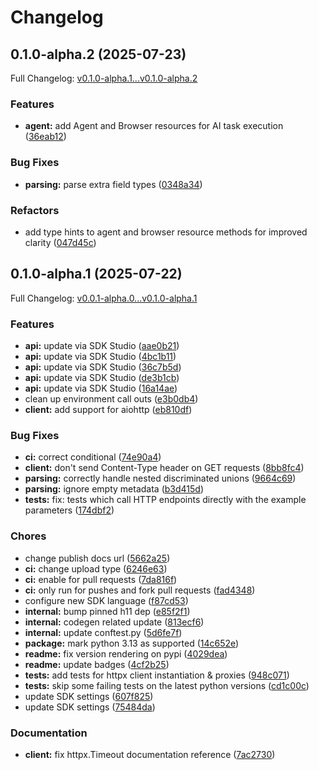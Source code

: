 # Changelog

## 0.1.0-alpha.2 (2025-07-23)

Full Changelog: [v0.1.0-alpha.1...v0.1.0-alpha.2](https://github.com/anchorbrowser/AnchorBrowser-SDK-Python/compare/v0.1.0-alpha.1...v0.1.0-alpha.2)

### Features

* **agent:** add Agent and Browser resources for AI task execution ([36eab12](https://github.com/anchorbrowser/AnchorBrowser-SDK-Python/commit/36eab12a4d3ea747a6f863c3c43cc51a03461ba4))


### Bug Fixes

* **parsing:** parse extra field types ([0348a34](https://github.com/anchorbrowser/AnchorBrowser-SDK-Python/commit/0348a34079f2fc5ecf9ad5d5eaf1fed486d0263c))


### Refactors

* add type hints to agent and browser resource methods for improved clarity ([047d45c](https://github.com/anchorbrowser/AnchorBrowser-SDK-Python/commit/047d45c79efd205353f21b9ec6d9960d332ddc94))

## 0.1.0-alpha.1 (2025-07-22)

Full Changelog: [v0.0.1-alpha.0...v0.1.0-alpha.1](https://github.com/anchorbrowser/AnchorBrowser-SDK-Python/compare/v0.0.1-alpha.0...v0.1.0-alpha.1)

### Features

* **api:** update via SDK Studio ([aae0b21](https://github.com/anchorbrowser/AnchorBrowser-SDK-Python/commit/aae0b2165a6e1d5752caae8f7ccc2a9803fa0e81))
* **api:** update via SDK Studio ([4bc1b11](https://github.com/anchorbrowser/AnchorBrowser-SDK-Python/commit/4bc1b11fe99772232badf8edd0cbc5f42786d5ab))
* **api:** update via SDK Studio ([36c7b5d](https://github.com/anchorbrowser/AnchorBrowser-SDK-Python/commit/36c7b5d7d35c515def4505bed61642a3a2b99bb0))
* **api:** update via SDK Studio ([de3b1cb](https://github.com/anchorbrowser/AnchorBrowser-SDK-Python/commit/de3b1cb78e3089c9d4467ce44cb6bd278defa9dd))
* **api:** update via SDK Studio ([16a14ae](https://github.com/anchorbrowser/AnchorBrowser-SDK-Python/commit/16a14aeece153205879d85d7d65eeb24ba14710d))
* clean up environment call outs ([e3b0db4](https://github.com/anchorbrowser/AnchorBrowser-SDK-Python/commit/e3b0db42d94a9addd13907a9534fbcba1a13bd1a))
* **client:** add support for aiohttp ([eb810df](https://github.com/anchorbrowser/AnchorBrowser-SDK-Python/commit/eb810df52b8d0edfdc4d74949f12a3719465958e))


### Bug Fixes

* **ci:** correct conditional ([74e90a4](https://github.com/anchorbrowser/AnchorBrowser-SDK-Python/commit/74e90a4749ce0c8966e5b5f2a6b2120741031601))
* **client:** don't send Content-Type header on GET requests ([8bb8fc4](https://github.com/anchorbrowser/AnchorBrowser-SDK-Python/commit/8bb8fc43c4f49b519d431826b23325c1b7f841c3))
* **parsing:** correctly handle nested discriminated unions ([9664c69](https://github.com/anchorbrowser/AnchorBrowser-SDK-Python/commit/9664c696f73468a579ec87a7faaeeef9c6ede277))
* **parsing:** ignore empty metadata ([b3d415d](https://github.com/anchorbrowser/AnchorBrowser-SDK-Python/commit/b3d415d8f3f05794e646968b21f3ad28f4652001))
* **tests:** fix: tests which call HTTP endpoints directly with the example parameters ([174dbf2](https://github.com/anchorbrowser/AnchorBrowser-SDK-Python/commit/174dbf26c1ffa0a33390a359bfc00d1c1dc2b4f2))


### Chores

* change publish docs url ([5662a25](https://github.com/anchorbrowser/AnchorBrowser-SDK-Python/commit/5662a2553ef5c8646d818cea97f95bf4a3f03f24))
* **ci:** change upload type ([6246e63](https://github.com/anchorbrowser/AnchorBrowser-SDK-Python/commit/6246e63a1735788dc76d302b093a42c063bc94ee))
* **ci:** enable for pull requests ([7da816f](https://github.com/anchorbrowser/AnchorBrowser-SDK-Python/commit/7da816f307b68431eb5ceeb1aad2bd37bda04acf))
* **ci:** only run for pushes and fork pull requests ([fad4348](https://github.com/anchorbrowser/AnchorBrowser-SDK-Python/commit/fad4348ddbe022b93b8379064d91a4fdbcadb528))
* configure new SDK language ([f87cd53](https://github.com/anchorbrowser/AnchorBrowser-SDK-Python/commit/f87cd53bf4539fb7ca20186221f7e62bd99a0063))
* **internal:** bump pinned h11 dep ([e85f2f1](https://github.com/anchorbrowser/AnchorBrowser-SDK-Python/commit/e85f2f1d727ef7e7555ce2152f0c7c6fa735df19))
* **internal:** codegen related update ([813ecf6](https://github.com/anchorbrowser/AnchorBrowser-SDK-Python/commit/813ecf6bb7c1089271535ac91266d5c44a2bf1a0))
* **internal:** update conftest.py ([5d6fe7f](https://github.com/anchorbrowser/AnchorBrowser-SDK-Python/commit/5d6fe7f72c136e58b2ac50f8e853c7bd56a91b5b))
* **package:** mark python 3.13 as supported ([14c652e](https://github.com/anchorbrowser/AnchorBrowser-SDK-Python/commit/14c652e67860243ec945d12eb2d9db6fa8070e2f))
* **readme:** fix version rendering on pypi ([4029dea](https://github.com/anchorbrowser/AnchorBrowser-SDK-Python/commit/4029dea3455d630d095526cb62eda9910356628a))
* **readme:** update badges ([4cf2b25](https://github.com/anchorbrowser/AnchorBrowser-SDK-Python/commit/4cf2b25723384e3e99bab05db2c1f44f3227e260))
* **tests:** add tests for httpx client instantiation & proxies ([948c071](https://github.com/anchorbrowser/AnchorBrowser-SDK-Python/commit/948c071f0b5083cb63402e35fdf3de750919f684))
* **tests:** skip some failing tests on the latest python versions ([cd1c00c](https://github.com/anchorbrowser/AnchorBrowser-SDK-Python/commit/cd1c00c96b61adc92c8072ebb34c56e3607db945))
* update SDK settings ([607f825](https://github.com/anchorbrowser/AnchorBrowser-SDK-Python/commit/607f8254e2ce04ae90a6801cb273e11eddf4c5d7))
* update SDK settings ([75484da](https://github.com/anchorbrowser/AnchorBrowser-SDK-Python/commit/75484da80e2128d0907f658bf5db8d4cf6b4c215))


### Documentation

* **client:** fix httpx.Timeout documentation reference ([7ac2730](https://github.com/anchorbrowser/AnchorBrowser-SDK-Python/commit/7ac27300a8082c206a8573b90553de758bc9c349))
